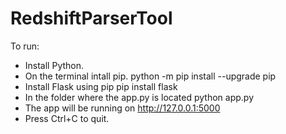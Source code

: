# RedshiftParserTool

To run:  
* Install Python.
* On the terminal intall pip.
    python -m pip install --upgrade pip
* Install Flask using pip
    pip install flask
* In the folder where the app.py is located
    python app.py
* The app will be running on http://127.0.0.1:5000
* Press Ctrl+C to quit.
